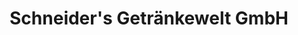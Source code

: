 ---
title: "Schneider's Getränkewelt GmbH"
url: /tholey/schneiders-getraenkewelt-gmbh/
shop: Getränke
---